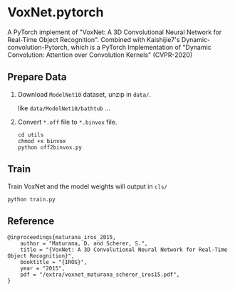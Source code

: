 # VoxNet.pytorch

A PyTorch implement of "VoxNet: A 3D Convolutional Neural Network for Real-Time Object Recognition".
Combined with Kaishijie7's Dynamic-convolution-Pytorch, which is a PyTorch Implementation of "Dynamic Convolution: Attention over Convolution Kernels" (CVPR-2020)

## Prepare Data

1. Download `ModelNet10` dataset, unzip in `data/`.

    like `data/ModelNet10/bathtub` ...

2. Convert `*.off` file to `*.binvox` file.
   ```shell
   cd utils
   chmod +x binvox
   python off2binvox.py
   ```

## Train
Train VoxNet and the model weights will output in `cls/`
```shell
python train.py
```

## Reference
```
@inproceedings{maturana_iros_2015,
    author = "Maturana, D. and Scherer, S.",
    title = "{VoxNet: A 3D Convolutional Neural Network for Real-Time Object Recognition}",
    booktitle = "{IROS}",
    year = "2015",
    pdf = "/extra/voxnet_maturana_scherer_iros15.pdf",
}
```
